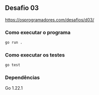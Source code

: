 ## Desafio 03

https://osprogramadores.com/desafios/d03/

### Como executar o programa

```bash
go run .
```

### Como executar os testes

```bash
go test
```

### Dependências

Go 1.22.1
